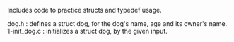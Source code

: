Includes code to practice structs and typedef usage.

dog.h : defines a struct dog, for the dog's name, age and its owner's name.
1-init_dog.c : initializes a struct dog, by the given input.
